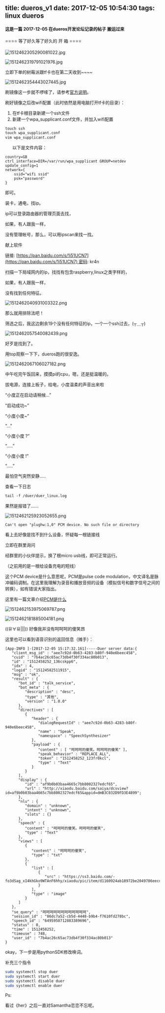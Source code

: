 title: dueros_v1
date: 2017-12-05 10:54:30
tags: linux dueros
---


#### 这是一篇 2017-12-05 在dueros开发论坛记录的帖子 搬运过来

⭐⭐⭐⭐ 等了好久等了好久的 开 箱 ⭐⭐⭐⭐

![1512462305290081022.jpg](http://boscdn.bpc.baidu.com/v1/developer/1512462305290081022.jpg)

![1512462319791021976.jpg](http://boscdn.bpc.baidu.com/v1/developer/1512462319791021976.jpg)


立即下单的树莓派跟tf卡也在第二天收到~~~~

![1512462354443027445.jpg](http://boscdn.bpc.baidu.com/v1/developer/1512462354443027445.jpg)

刷镜像这一步就不啰嗦了，请参考[官方说明](https://developer.dueros.baidu.com/doc/device-devkit/intro_markdown)。

刷好镜像之后改wifi配置（此时依然是用电脑打开tf卡的目录）：

1. 在tf卡根目录新建一个ssh文件
1. 新建一个wpa_supplicant.conf文件，并加入wifi配置

```bash
touch ssh
touch wpa_supplicant.conf
vim wpa_supplicant.conf
```
      以下是文件内容：

```text
country=GB
ctrl_interface=DIR=/var/run/wpa_supplicant GROUP=netdev
update_config=1
network={
    ssid="wifi ssid"
    psk="password"
}
```


即可。

装卡，通电，找ip。

ip可以登录路由器的管理页面去找，

如果，有人跟我一样，

没有管理帐号，那么，可以用ipscan来找一找。

献上软件

链接: [https://pan.baidu.com/s/1i51UCN7](https://pan.baidu.com/s/1i51UCN7) 密码: kr4n

扫描一下局域网内的ip，找找有包含raspberry,linux之类字样的，

如果，有人跟我一样，

没有找到任何特征。

![1512462040931003322.png](http://boscdn.bpc.baidu.com/v1/developer/1512462040931003322.png)

那么就用排除法吧！

筛选之后，我这边剩余19个没有任何特征的ip，一个一个ssh过去，(┬＿┬)

![1512462057540082439.png](http://boscdn.bpc.baidu.com/v1/developer/1512462057540082439.png)

好歹是找到了。

用top观察一下下，dueros跑的很安逸。

![1512462067106027182.png](http://boscdn.bpc.baidu.com/v1/developer/1512462067106027182.png)

中午吃完午饭回来，摸摸pi的cpu，嗯，还是挺温暖的。

拔电源，连接上板子，给电，小度温柔的声音出来啦



“小度正在启动请稍候...”

“启动成功~”

“小度小度~”

“...”

“小度小度 ?”

“.....”

“小度小度 !”

“.....”



最怕空气突然安静.....

查看一下日志

```bash
tail -f /duer/duer_linux.log
```


果然是报错了......

![1512462125923052655.png](http://boscdn.bpc.baidu.com/v1/developer/1512462125923052655.png)

```text
Can't open "plughw:1,0" PCM device. No such file or directory
```

看上去好像是找不到什么设备，怀疑每一根链接线

立即在群里询问

经群里的小伙伴提示，换了根micro usb线，即可正常运行。

（之前用的是一根给设备充电的短线）

这个PCM device是什么意思呢，PCM是pulse code modulation，中文译名是脉冲编码调制。在这里我理解为录音和播放音频的设备（模拟信号和数字信号之间的转换），如有错误大家指出。

这里有一篇文章介绍[PCM是什么](http://blog.csdn.net/junglyfine/article/details/8665589)


![1512462153975069787.png](http://boscdn.bpc.baidu.com/v1/developer/1512462153975069787.png)

![1512462181885004181.png](http://boscdn.bpc.baidu.com/v1/developer/1512462181885004181.png)


((유∀유|||)) 好像我并没有呵呵呵的傻笑昂

这里也可以看到语音识别的返回信息（摊手）：


```text
[App-INFO ]-[2017-12-05 15:17:32.161]-----Duer server data:{
   "client_msg_id" : "aee7c92d-0b63-4283-b80f-940e6beec458",
   "cuid" : "7b4ac26c65ac73db4f30f334ac80b013",
   "id" : "1512458252_136cskpp6",
   "idx" : 4,
   "logid" : "15124582511915",
   "msg" : "ok",
   "result" : {
      "bot_id" : "talk_service",
      "bot_meta" : {
         "description" : "desc",
         "type" : "其他",
         "version" : "1.0.0"
      },
      "directives" : [
         {
            "header" : {
               "dialogRequestId" : "aee7c92d-0b63-4283-b80f-940e6beec458",
               "name" : "Speak",
               "namespace" : "SpeechSynthesizer"
            },
            "payload" : {
               "content" : [ "呵呵呵的傻笑。呵呵呵的傻笑" ],
               "speak_behavior" : "REPLACE_ALL",
               "token" : "1512458252_123fr0kcl",
               "type" : "Text"
            }
         }
      ],
      "display" : {
         "id" : "af9b0b03baa4665c7bb8002327edcf65",
         "url" : "http://xiaodu.baidu.com/saiya/dcsview?id=af9b0b03baa4665c7bb8002327edcf65&appid=dmB3C032D9FD3E4899";
      },
      "nlu" : {
         "domain" : "unknown",
         "intent" : "unknown",
         "slots" : {}
      },
      "speech" : {
         "content" : "呵呵呵的傻笑。呵呵呵的傻笑",
         "type" : "Text"
      },
      "views" : [
         {
            "content" : "呵呵呵的傻笑",
            "type" : "txt"
         },
         {
            "list" : [
               {
                  "src" : "https://ss3.baidu.com/-fo3dSag_xI4khGko9WTAnF6hhy/xiaodu/pic/item/d1160924ab18972be2049786eecd7b899e510abb.jpg";
               }
            ],
            "type" : "image"
         }
      ]
   },
   "se_query" : "呵呵呵呵呵呵呵呵呵呵呵呵",
   "session_id" : "86dc7a52-cb5d-4448-b9b4-f7610fd278bc",
   "speech_id" : "6495958712883389696",
   "status" : 0,
   "time" : 1512458252,
   "timeuse" : 748,
   "user_id" : "7b4ac26c65ac73db4f30f334ac80b013"
}
```

okay，下一步是用pythonSDK修改唤词。

补充三个指令

```bash
sudo systemctl stop duer
sudo systemctl start duer
sudo systemctl disable duer
sudo systemctl enable duer
```

Ps:

看过《her》之后一直对Samantha恋恋不忘呢。
